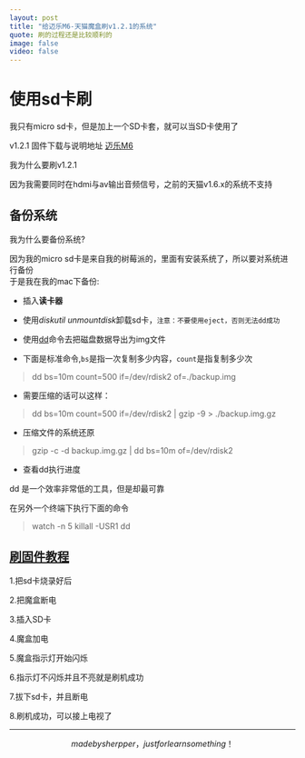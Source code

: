 ```yaml
---
layout: post
title: "给迈乐M6-天猫魔盒刷v1.2.1的系统"
quote: 刷的过程还是比较顺利的
image: false
video: false
---
```


# 使用sd卡刷

我只有micro sd卡，但是加上一个SD卡套，就可以当SD卡使用了

v1.2.1 固件下载与说明地址 [迈乐M6](http://www.hdpfans.com/thread-442690-1-1.html)

我为什么要刷v1.2.1  

因为我需要同时在hdmi与av输出音频信号，之前的天猫v1.6.x的系统不支持

## 备份系统

我为什么要备份系统?  

因为我的micro sd卡是来自我的树莓派的，里面有安装系统了，所以要对系统进行备份  
于是我在我的mac下备份:  

- 插入**读卡器**
- 使用*diskutil unmountdisk*卸载sd卡，`注意：不要使用eject，否则无法dd成功`
- 使用[dd](http://zh.wikipedia.org/wiki/Dd_%28Unix%29)命令去把磁盘数据导出为img文件

- 下面是标准命令,`bs`是指一次复制多少内容，`count`是指复制多少次
> dd bs=10m count=500 if=/dev/rdisk2 of=./backup.img

- 需要压缩的话可以这样：
> dd bs=10m count=500 if=/dev/rdisk2 | gzip -9 > ./backup.img.gz

- 压缩文件的系统还原
> gzip -c -d backup.img.gz | dd bs=10m of=/dev/rdisk2

- 查看dd执行进度

dd 是一个效率非常低的工具，但是却最可靠  

在另外一个终端下执行下面的命令
> watch -n 5 killall -USR1 dd


## [刷固件教程](http://bbs.mele.cn/showtopic-2270.aspx)
1.把sd卡烧录好后  

2.把魔盒断电  

3.插入SD卡  

4.魔盒加电    

5.魔盒指示灯开始闪烁   

6.指示灯不闪烁并且不亮就是刷机成功   

7.拔下sd卡，并且断电

8.刷机成功，可以接上电视了

-----

$$made by sherpper，just for learn something！$$



